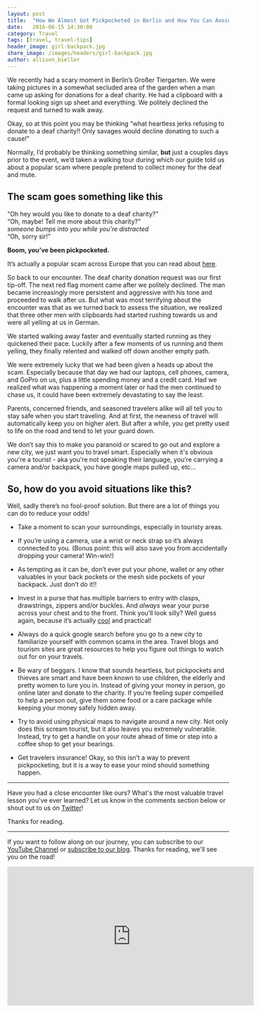 ```yaml
---
layout: post
title:  "How We Almost Got Pickpocketed in Berlin and How You Can Avoid It"
date:   2016-06-15 14:30:00
category: Travel
tags: [travel, travel-tips]
header_image: girl-backpack.jpg
share_image: /images/headers/girl-backpack.jpg
author: allison_bieller
---
```


We recently had a scary moment in Berlin’s Großer Tiergarten. We were taking pictures in a somewhat secluded area of the garden when a man came up asking for donations for a deaf charity. He had a clipboard with a formal looking sign up sheet and everything. We politely declined the request and turned to walk away.

Okay, so at this point you may be thinking “what heartless jerks refusing to donate to a deaf charity!! Only savages would decline donating to such a cause!” 

Normally, I’d probably be thinking something similar, **but** just a couples days prior to the event, we’d taken a walking tour during which our guide told us about a popular scam where people pretend to collect money for the deaf and mute. 

## The scam goes something like this

“Oh hey would you like to donate to a deaf charity?”<br />
“Oh, maybe! Tell me more about this charity?”<br />
*someone bumps into you while you’re distracted*<br />
“Oh, sorry sir!”

**Boom, you’ve been pickpocketed.**

It’s actually a popular scam across Europe that you can read about [here](https://www.corporatetravelsafety.com/safety-tips/deaf-mute-scams-in-europe/). 

So back to our encounter. The deaf charity donation request was our first tip-off. The next red flag moment came after we politely declined. The man became increasingly more persistent and aggressive with his tone and proceeded to walk after us. But what was most terrifying about the encounter was that as we turned back to assess the situation, we realized that three other men with clipboards had started rushing towards us and were all yelling at us in German. 

We started walking away faster and eventually started running as they quickened their pace. Luckily after a few moments of us running and them yelling, they finally relented and walked off down another empty path. 

We were extremely lucky that we had been given a heads up about the scam. Especially because that day we had our laptops, cell phones, camera, and GoPro on us, plus a little spending money and a credit card. Had we realized what was happening a moment later or had the men continued to chase us, it could have been extremely devastating to say the least.

Parents, concerned friends, and seasoned travelers alike will all tell you to stay safe when you start traveling. And at first, the newness of travel will automatically keep you on higher alert. But after a while, you get pretty used to life on the road and tend to let your guard down. 

We don’t say this to make you paranoid or scared to go out and explore a new city, we just want you to travel smart. Especially when it's obvious you're a tourist - aka you're not speaking their language, you’re carrying a camera and/or backpack, you have google maps pulled up, etc... 

## So, how do you avoid situations like this?

Well, sadly there’s no fool-proof solution. But there are a lot of things you can do to reduce your odds!

- Take a moment to scan your surroundings, especially in touristy areas. 

- If you’re using a camera, use a wrist or neck strap so it’s always connected to you. (Bonus point: this will also save you from accidentally dropping your camera! Win-win!)

- As tempting as it can be, don’t ever put your phone, wallet or any other valuables in your back pockets or the mesh side pockets of your backpack. Just don’t do it!!

- Invest in a purse that has multiple barriers to entry with clasps, drawstrings, zippers and/or buckles. And *always* wear your purse across your chest and to the front. Think you’ll look silly? Well guess again, because it’s actually [cool](http://www.whowhatwear.co.uk/how-to-wear-cross-body-bag-purse-fashion-winter-2014/)  and practical!

- Always do a quick google search before you go to a new city to familiarize yourself with common scams in the area. Travel blogs and tourism sites are great resources to help you figure out things to watch out for on your travels. 

- Be wary of beggars. I know that sounds heartless, but pickpockets and thieves are smart and have been known to use children, the elderly and pretty women to lure you in. Instead of giving your money in person, go online later and donate to the charity. If you’re feeling super compelled to help a person out, give them some food or a care package while keeping your money safely hidden away.

- Try to avoid using physical maps to navigate around a new city. Not only does this scream tourist, but it also leaves you extremely vulnerable. Instead, try to get a handle on your route ahead of time or step into a coffee shop to get your bearings. 

- Get travelers insurance! Okay, so this isn’t a way to prevent pickpocketing, but it is a way to ease your mind should something happen. 

---
 
Have you had a close encounter like ours? What's the most valuable travel lesson you've ever learned? Let us know in the comments section below or shout out to us on [Twitter](http://twitter.com/the_endless_a)!

Thanks for reading.

---

If you want to follow along on our journey, you can subscribe to our [YouTube Channel](https://www.youtube.com/c/TheEndlessAdventure?sub_confirmation=1) or [subscribe to our blog](http://conversational.us6.list-manage.com/subscribe?u=f210e827b5997f97a4c359077&id=cbb27cac9e). Thanks for reading, we'll see you on the road!

<iframe width="560" height="315" src="https://www.youtube.com/embed/Qm7a1IA7oQ8" frameborder="0" allowfullscreen></iframe>